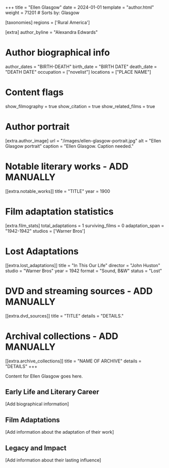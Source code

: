 +++
title = "Ellen Glasgow"
date = 2024-01-01
template = "author.html"
weight = 71201  # Sorts by: Glasgow

[taxonomies]
regions = ['Rural America']

[extra]
author_byline = "Alexandra Edwards"

# Author biographical info
author_dates = "BIRTH-DEATH"
birth_date = "BIRTH DATE"
death_date = "DEATH DATE"
occupation = ["novelist"]
locations = ["PLACE NAME"]

# Content flags
show_filmography = true
show_citation = true
show_related_films = true

# Author portrait
[extra.author_image]
url = "/images/ellen-glasgow-portrait.jpg"
alt = "Ellen Glasgow portrait"
caption = "Ellen Glasgow. Caption needed."

# Notable literary works - ADD MANUALLY
[[extra.notable_works]]
title = "TITLE"
year = 1900

# Film adaptation statistics
[extra.film_stats]
total_adaptations = 1
surviving_films = 0
adaptation_span = "1942-1942"
studios = ['Warner Bros']
# Lost Adaptations
[[extra.lost_adaptations]]
title = "In This Our Life"
director = "John Huston"
studio = "Warner Bros"
year = 1942
format = "Sound, B&W"
status = "Lost"


# DVD and streaming sources - ADD MANUALLY
[[extra.dvd_sources]]
title = "TITLE"
details = "DETAILS."

# Archival collections - ADD MANUALLY
[[extra.archive_collections]]
title = "NAME OF ARCHIVE"
details = "DETAILS"
+++

Content for Ellen Glasgow goes here. 

## Early Life and Literary Career

[Add biographical information]

## Film Adaptations

[Add information about the adaptation of their work]

## Legacy and Impact

[Add information about their lasting influence]
